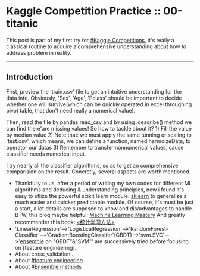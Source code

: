 # Kaggle Competition Practice :: 00-titanic

This post is part of my first try for [#Kaggle Competitions](https://www.kaggle.com/competitions), 
it's really a classical routine to acquire a comprehensive understanding about how to address problem in reality. 

---

## Introduction
First, preview the 'train.csv' file to get an intuitive understanding for the data info.
Obviously, 'Sex', 'Age', 'Pclass' should be important to decide whether one will survive(which 
can be quickly operated in excel throughing pivot table, that don't need really a numerical value).

Then, read the file by pandas.read_csv and by using .describe() method we can find there'are missing
values! So how to tackle about it? 1) Fill the value by median value 2) Note that: we must apply the 
same tunning or scaling to 'test.csv', which means, we can define a function, named harmoizeData, to 
operator our datas 3) Remember to transfer nonnumerical values, cause classifier needs numerical input.

I try nearly all the classifier algorithms, so as to get an comprehensive comparision on the 
result. Concretly, several aspects are worth mentioned.
- Thankfully to us, after a period of writing 
my own codes for different ML algorithms and deducing & understanding principles, now i found it's easy 
to utlize the powerful scikit learn module: [sklearn](http://scikit-learn.org/stable/index.html) to generalize
a much easier and quicker predictable module. Of course, it's must be just a start, a lot details are
supposed to know and dis/advantages to handle. BTW, this blog maybe helpful: [Machine Learning Mastery](http://machinelearningmastery.com/blog)   And greatly recommender this book: [<统计学习方法>](http://book.douban.com/subject/10590856/) 
- 'LinearRegression'-->'LogisticalRegression'-->'RandomForest-
Classifier'-->'GradientBoostingClassifer'(GBDT)-->'svm.SVC'-->'[ensemble](http://www.scholarpedia.org/article/Ensemble_learning)
on "GBDT"&"SVM"' are successively tried before focusing on [feature engineering]. 
- About cross_validation...
- About [#feature engineering](https://getpocket.com/a/read/723691867)
- About [#Ensemble methods](http://www.scholarpedia.org/article/Ensemble_learning)


